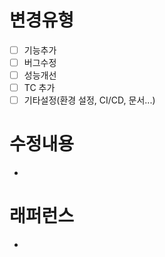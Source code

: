 # 변경유형
- [ ] 기능추가
- [ ] 버그수정
- [ ] 성능개선
- [ ] TC 추가
- [ ] 기타설정(환경 설정, CI/CD, 문서...)
# 수정내용
-
# 래퍼런스
-